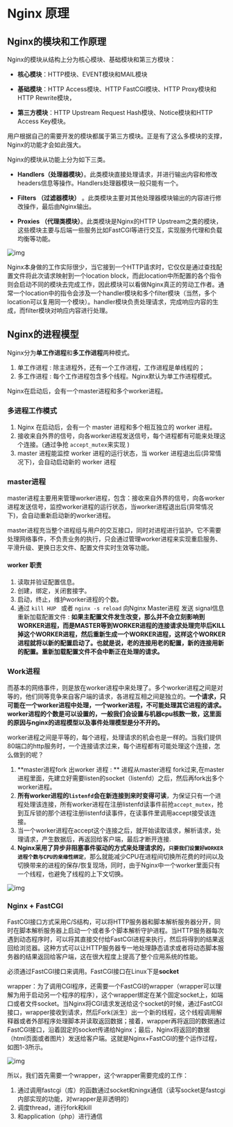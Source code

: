 # Nginx 原理

## Nginx的模块和工作原理

Nginx的模块从结构上分为核心模块、基础模块和第三方模块：

+ **核心模块**：HTTP模块、EVENT模块和MAIL模块

+ **基础模块**：HTTP Access模块、HTTP FastCGI模块、HTTP Proxy模块和HTTP Rewrite模块，

+ **第三方模块**：HTTP Upstream Request Hash模块、Notice模块和HTTP Access Key模块。

用户根据自己的需要开发的模块都属于第三方模块。正是有了这么多模块的支撑，Nginx的功能才会如此强大。


Nginx的模块从功能上分为如下三类。

+ **Handlers（处理器模块）**。此类模块直接处理请求，并进行输出内容和修改headers信息等操作。Handlers处理器模块一般只能有一个。

+ **Filters （过滤器模块）** 。此类模块主要对其他处理器模块输出的内容进行修改操作，最后由Nginx输出。

+ **Proxies （代理类模块）**。此类模块是Nginx的HTTP Upstream之类的模块，这些模块主要与后端一些服务比如FastCGI等进行交互，实现服务代理和负载均衡等功能。

![img](https://img-blog.csdn.net/20130515152325076) 

Nginx本身做的工作实际很少，当它接到一个HTTP请求时，它仅仅是通过查找配置文件将此次请求映射到一个location block，而此location中所配置的各个指令则会启动不同的模块去完成工作，因此模块可以看做Nginx真正的劳动工作者。通常一个location中的指令会涉及一个handler模块和多个filter模块（当然，多个location可以复用同一个模块）。handler模块负责处理请求，完成响应内容的生成，而filter模块对响应内容进行处理。

## Nginx的进程模型

Nginx分为**单工作进程**和**多工作进程**两种模式。

1. 单工作进程 : 除主进程外，还有一个工作进程，工作进程是单线程的；
2.  多工作进程 : 每个工作进程包含多个线程。Nginx默认为单工作进程模式。

Nginx在启动后，会有一个master进程和多个worker进程。

### 多进程工作模式

1. Nginx 在启动后，会有一个 master 进程和多个相互独立的 worker 进程。
2. 接收来自外界的信号，向各worker进程发送信号，每个进程都有可能来处理这个连接。(通过争抢 `accept_mutex`来实现 )
3.  master 进程能监控 worker 进程的运行状态，当 worker 进程退出后(异常情况下)，会自动启动新的 worker 进程

### master进程

​	master进程主要用来管理worker进程，包含：接收来自外界的信号，向各worker进程发送信号，监控worker进程的运行状态，当worker进程退出后(异常情况下)，会自动重新启动新的worker进程。

​	master进程充当整个进程组与用户的交互接口，同时对进程进行监护。它不需要处理网络事件，不负责业务的执行，只会通过管理worker进程来实现重启服务、平滑升级、更换日志文件、配置文件实时生效等功能。

#### worker 职责

1. 读取并验证配置信息。 
2. 创建，绑定，关闭套接字。
3. 启动，终止，维护worker进程的个数。
4. 通过 `kill HUP ` 或者 `nginx -s reload` 向Nginx Master进程 发送 signal信息重新加载配置文件 : **如果主配置文件发生改变，那么并不会立刻影响到WORKER进程，而是MASTER等到WORKER进程的连接请求处理完毕后KILL掉这个WORKER进程，然后重新生成一个WORKER进程，这样这个WORKER进程就将以新的配置启动了。也就是说，老的连接用老的配置，新的连接用新的配置。重新加载配置文件不会中断正在处理的请求。**

### Work进程

​	而基本的网络事件，则是放在worker进程中来处理了。多个worker进程之间是对等的，他们同等竞争来自客户端的请求，各进程互相之间是独立的。**一个请求，只可能在一个worker进程中处理，一个worker进程，不可能处理其它进程的请求。** **worker进程的个数是可以设置的，一般我们会设置与机器cpu核数一致，这里面的原因与nginx的进程模型以及事件处理模型是分不开的。**

worker进程之间是平等的，每个进程，处理请求的机会也是一样的。当我们提供80端口的http服务时，一个连接请求过来，每个进程都有可能处理这个连接，怎么做到的呢？

1. **master进程fork 出worker 进程 : ** 进程从master进程 fork过来,在master进程里面，先建立好需要listen的socket（listenfd）之后，然后再fork出多个worker进程。
2. **所有worker进程的`listenfd`会在新连接到来时变得可读**，为保证只有一个进程处理该连接，所有worker进程在注册listenfd读事件前抢`accept_mutex`，抢到互斥锁的那个进程注册listenfd读事件，在读事件里调用accept接受该连接。
3. 当一个worker进程在accept这个连接之后，就开始读取请求，解析请求，处理请求，产生数据后，再返回给客户端，最后才断开连接.
4. **Nginx采用了异步非阻塞事件驱动的方式来处理请求的，`只要我们设置好WORKER进程个数与CPU的亲缘性绑定`**，那么就能减少CPU在进程间切换所花费的时间以及切换带来的进程的保存/恢复现场，同时，由于Nginx中一个worker里面只有一个线程，也避免了线程的上下文切换。



![img](https://img-blog.csdn.net/20160401103647146)

### Nginx + FastCGI

​	FastCGI接口方式采用C/S结构，可以将HTTP服务器和脚本解析服务器分开，同时在脚本解析服务器上启动一个或者多个脚本解析守护进程。当HTTP服务器每次遇到动态程序时，可以将其直接交付给FastCGI进程来执行，然后将得到的结果返回给浏览器。这种方式可以让HTTP服务器专一地处理静态请求或者将动态脚本服务器的结果返回给客户端，这在很大程度上提高了整个应用系统的性能。 

必须通过FastCGI接口来调用。FastCGI接口在Linux下是**socket**

wrapper：为了调用CGI程序，还需要一个FastCGI的wrapper（wrapper可以理解为用于启动另一个程序的程序），这个wrapper绑定在某个固定socket上，如端口或者文件socket。当Nginx将CGI请求发送给这个socket的时候，通过FastCGI接口，wrapper接收到请求，然后Fork(派生）出一个新的线程，这个线程调用解释器或者外部程序处理脚本并读取返回数据；接着，wrapper再将返回的数据通过FastCGI接口，沿着固定的socket传递给Nginx；最后，Nginx将返回的数据（html页面或者图片）发送给客户端。这就是Nginx+FastCGI的整个运作过程，如图1-3所示。


![img](https://img-blog.csdn.net/20130516093049837) 

所以，我们首先需要一个wrapper，这个wrapper需要完成的工作：

1. 通过调用fastcgi（库）的函数通过socket和ningx通信（读写socket是fastcgi内部实现的功能，对wrapper是非透明的）
2. 调度thread，进行fork和kill
3. 和application（php）进行通信






​    

